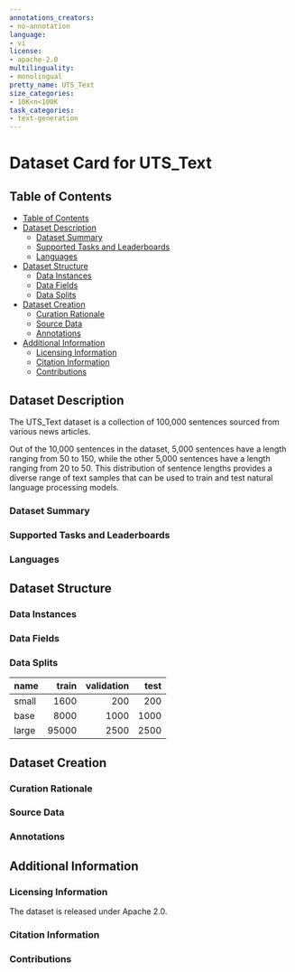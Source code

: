 ```yaml
---
annotations_creators:
- no-annotation
language:
- vi
license:
- apache-2.0
multilinguality:
- monolingual
pretty_name: UTS_Text
size_categories:
- 10K<n<100K
task_categories:
- text-generation
---
```


# Dataset Card for UTS_Text

## Table of Contents
- [Table of Contents](#table-of-contents)
- [Dataset Description](#dataset-description)
  - [Dataset Summary](#dataset-summary)
  - [Supported Tasks and Leaderboards](#supported-tasks-and-leaderboards)
  - [Languages](#languages)
- [Dataset Structure](#dataset-structure)
  - [Data Instances](#data-instances)
  - [Data Fields](#data-fields)
  - [Data Splits](#data-splits)
- [Dataset Creation](#dataset-creation)
  - [Curation Rationale](#curation-rationale)
  - [Source Data](#source-data)
  - [Annotations](#annotations)
- [Additional Information](#additional-information)
  - [Licensing Information](#licensing-information)
  - [Citation Information](#citation-information)
  - [Contributions](#contributions)

## Dataset Description

The UTS_Text dataset is a collection of 100,000 sentences sourced from various news articles.

Out of the 10,000 sentences in the dataset, 5,000 sentences have a length ranging from 50 to 150, while the other 5,000 sentences have a length ranging from 20 to 50. This distribution of sentence lengths provides a diverse range of text samples that can be used to train and test natural language processing models.

### Dataset Summary

### Supported Tasks and Leaderboards


### Languages

## Dataset Structure

### Data Instances

### Data Fields


### Data Splits

| name    | train   | validation | test   |
|---------|--------:|-----------:|-------:|
| small   | 1600    | 200        | 200    | 
| base    | 8000    | 1000       | 1000   | 
| large   | 95000   | 2500       | 2500   | 


## Dataset Creation

### Curation Rationale


### Source Data


### Annotations



## Additional Information

### Licensing Information

The dataset is released under Apache 2.0.

### Citation Information


### Contributions

